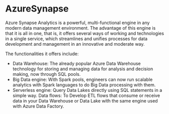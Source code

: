 # AzureSynapse

Azure Synapse Analytics is a powerful, multi-functional engine in any modern data management environment. The advantage of this engine is that it is all in one, that is, it offers several ways of working and technologies in a single service, which streamlines and unifies processes for data development and management in an innovative and moderate way.

The functionalities it offers include:

- Data Warehouse: The already popular Azure Data Warehouse technology for storing and managing data for analysis and decision making, now through SQL pools.
- Big Data engine: With Spark pools, engineers can now run scalable analytics with Spark languages to do Big Data processing with them.
- Serverless engine: Query Data Lakes directly using SQL statements in a simple way.
Data flows: To Develop ETL flows that consume or receive data in your Data Warehouse or Data Lake with the same engine used with Azure Data Factory.
